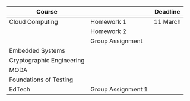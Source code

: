 | **Course** |  | Deadline |
| ---- | ---- | ---- |
| Cloud Computing | Homework 1 | 11 March |
|  | Homework 2 |  |
|  | Group Assignment |  |
| Embedded Systems |  |  |
| Cryptographic Engineering |  |  |
| MODA |  |  |
| Foundations of Testing |  |  |
| EdTech | Group Assignment 1 |  |

